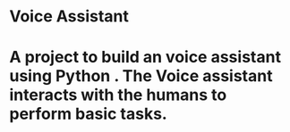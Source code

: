 # Voice Assistant
# A project to build an voice assistant using Python . The Voice assistant interacts with the humans to perform basic tasks.
